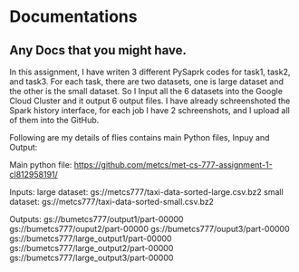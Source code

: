 
# Documentations 


## Any Docs that you might have. 


In this assignment, I have writen 3 different PySaprk codes for task1, task2, and task3. For each task, there are two datasets, one is large dataset and the other is the small dataset. So I Input all the 6 datasets into the Google Cloud Cluster and it output 6 output files. 
I have already schreenshoted the Spark history interface, for each job I have 2 schreenshots, and I upload all of them into the GitHub.

Following are my details of flies contains main Python files, Inpuy and Output:

Main python file: https://github.com/metcs/met-cs-777-assignment-1-cl812958191/

Inputs: large dataset: gs://metcs777/taxi-data-sorted-large.csv.bz2
        small dataset: gs://metcs777/taxi-data-sorted-small.csv.bz2
        
Outputs: gs://bumetcs777/output1/part-00000
         gs://bumetcs777/ouput2/part-00000
         gs://bumetcs777/ouput3/part-00000
         gs://bumetcs777/large_output1/part-00000
         gs://bumetcs777/large_output2/part-00000
         gs://bumetcs777/large_output3/part-00000
